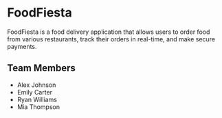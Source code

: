 # FoodFiesta

FoodFiesta is a food delivery application that allows users to order food from various restaurants, track their orders in real-time, and make secure payments.

## Team Members
- Alex Johnson
- Emily Carter
- Ryan Williams
- Mia Thompson
